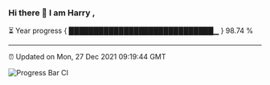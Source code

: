 ### Hi there 👋 I am Harry , 

⏳ Year progress { █████████████████████████████▁ } 98.74 %

---

⏰ Updated on Mon, 27 Dec 2021 09:19:44 GMT

![Progress Bar CI](https://github.com/duykhang68/duykhang68/workflows/Progress%20Bar%20CI/badge.svg)
